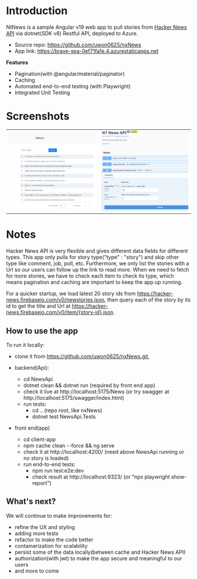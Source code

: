 # Introduction

NtNews is a sample Angular v19 web app to pull stories from [Hacker News API](https://github.com/HackerNews/API) via dotnet(SDK v8) Restful API, deployed to Azure. 
 - Source repo: https://github.com/uwon0625/nxNews
 - App link: https://brave-sea-0ef71fa1e.4.azurestaticapps.net

**Features**
- Pagination(with @angular/material/paginator)
- Caching
- Automated end-to-end testing (with Playwright)
- Integrated Unit Testing

# Screenshots

<table>
  <tr>
    <td width="50%">
      <img src="assets/images/app-view.png" alt="App View"/>
    </td>
    <td width="50%">
      <img src="assets/images/swagger.png" alt="Swagger Api Doc" />
    </td>
  </tr>
</table>

# Notes

Hacker News API is very flexible and gives different data fields for different types. This app only pulls for story type("type" : "story") and skip other type like comment, job, poll, etc. Furthermore, we only list the stories with a Url so our users can follow up the link to read more. When we need to fetch for more stories, we have to check each item to check its type, which means pagination and caching are important to keep the app up running.

For a quicker startup, we load latest 20 story ids from https://hacker-news.firebaseio.com/v0/newstories.json, then query each of the story by its id to get the title and Url at https://hacker-news.firebaseio.com/v0/item/{story-id}.json.


## How to use the app

To run it locally:

 - clone it from https://github.com/uwon0625/nxNews.git, 
 - backend(Api): 
	 - cd NewsApi
	 - dotnet clean && dotnet run (required by front end app)
	 - check it live at http://localhost:5175/News (or try swagger at http://localhost:5175/swagger/index.html)
	 - run tests: 
		 - cd .. (repo root, like nxNews)
		 - dotnet test NewsApi.Tests 
		 
 - front end(app)
	 - cd client-app
	 - npm cache clean --force && ng serve
	 - check it at http://localhost:4200/ (need above NewsApi running or no story is loaded)  
	 - run end-to-end tests:  
		 - npm run test:e2e:dev
		 - check result at http://localhost:9323/ (or "npx playwright show-report")
 
## What's next?

We will continue to make improvements for:
 - refine the UX and styling
 - adding more tests
 - refactor to make the code better
 - containerization for scalability
 - persist some of the  data locally(between cache and Hacker News API)
 - authorization(with jwt) to make the app secure and meaningful to our users
 - and more to come

